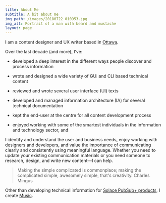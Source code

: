 ```yaml
---
title: About Me
subtitle: A bit about me
img_path: /images/20180722_010953.jpg
img_alt: Portrait of a man with beard and mustache
layout: page
---
```

I am a content designer and UX writer based in [Ottawa](https://theplanetd.com/things-to-do-in-ottawa/).

Over the last decade  (and more), I’ve:

*   developed a deep interest in the different ways people discover and process information

*   wrote and designed a wide variety of GUI and CLI based technical content

*   reviewed and wrote several user interface (UI) texts

*   developed and managed information architecture (IA) for several technical documentation

*   kept the end-user at the centre for all content development process

*   enjoyed working with some of the smartest individuals in the information and technology sector, and

I identify and understand the user and business needs, enjoy working with designers and developers, and value the importance of communicating clearly and consistently using meaningful language. Whether you need to update your existing communication materials or you need someone to research, design, and write new content—I can help.

> Making the simple complicated is commonplace; making the complicated simple, awesomely simple, that's creativity. Charles Mingus

Other than developing technical information for [Solace PubSub+ products](https://solace.com/products/platform/), I create [Music](/music).
